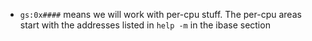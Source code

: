 - `gs:0x####` means we will work with per-cpu stuff. The per-cpu areas start with the addresses 
  listed in `help -m` in the ibase section 
